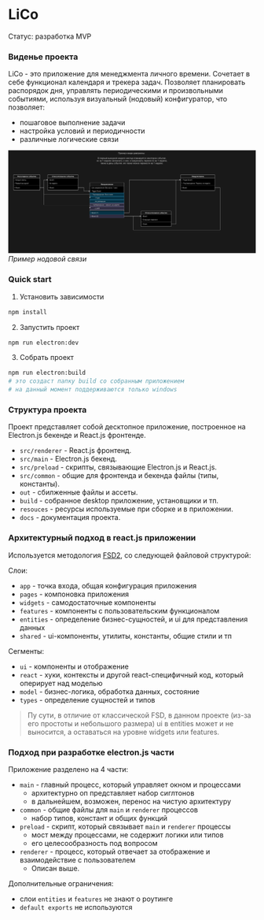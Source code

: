 # LiCo
Статус: разработка MVP
### Виденье проекта
LiCo - это приложение для менеджмента личного времени. 
Сочетает в себе функционал календаря и трекера задач.
Позволяет планировать распорядок дня, 
    управлять периодическими и произвольными событиями,
    используя визуальный (нодовый) конфигуратор, что позволяет:
  - пошаговое выполнение задачи
  - настройка условий и периодичности
  - различные логические связи

![Пример нодовой связи](./ExampleGraph.ru.png)
*Пример нодовой связи*

### Quick start
1. Установить зависимости

```bash
npm install
```

2. Запустить проект

```bash
npm run electron:dev
```

3. Собрать проект

```bash
npm run electron:build
# это создаст папку build со собранным приложением
# на данный момент поддерживаются только windows
```

### Структура проекта
Проект представляет собой десктопное приложение,
   построенное на Electron.js бекенде и React.js фронтенде.
- `src/renderer` - React.js фронтенд.
- `src/main` - Electron.js бекенд.
- `src/preload` - скрипты, связывающие Electron.js и React.js.
- `src/common` - общие для фронтенда и бекенда файлы (типы, константы).
- `out` - сбилженные файлы и ассеты.
- `build` - собранное desktop приложение, установщики и тп.
- `resouces` - ресурсы используемые при сборке и в приложении.
- `docs` - документация проекта.

### Архитектурный подход в react.js приложении
Используется методология [FSD2](https://feature-sliced.design/ru/),
    со следующей файловой структурой:

Слои:

  - `app` - точка входа, общая конфигурация приложения
  - `pages` - компоновка приложения
  - `widgets` - самодостаточные компоненты
  - `features` - компоненты с пользовательским функционалом
  - `entities` - определение бизнес-сущностей, и ui для представления данных 
  - `shared` - ui-компоненты, утилиты, константы, общие стили и тп

Сегменты:

  - `ui` - компоненты и отображение
  - `react` - хуки, контексты и другой react-специфичный код,
               который оперирует над моделью
  - `model` - бизнес-логика, обработка данных, состояние
  - `types` - определение сущностей и типов

> Пу сути, в отличие от классической FSD, в данном проекте (из-за его простоты
> и небольшого размера) ui в entities может и не выносится,
> а оставаться на уровне widgets или features.

### Подход при разработке electron.js части
Приложение разделено на 4 части:
  - `main` - главный процесс, который управляет окном и процессами
    - архитектурно оп представляет набор сиглтонов
    - в дальнейшем, возможен, перенос на чистую архитектуру
  - `common` - общие файлы для `main` и `renderer` процессов
    - набор типов, констант и общих функций
  - `preload` - скрипт, который связывает `main` и `renderer` процессы
    - мост между процессами, не содержит логики или типов
    - его целесообразность под вопросом
  - `renderer` - процесс, который отвечает за отображение и взаимодействие с пользователем
    - Описан выше.


Дополнительные ограничения:
  - слои `entities` и `features` не знают о роутинге
  - `default exports` не используются
